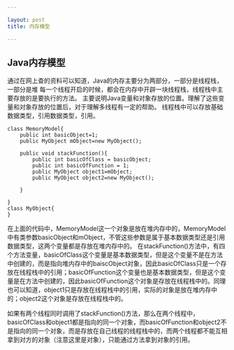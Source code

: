 ```yaml
---

layout: post
title: 内存模型

---
```


## Java内存模型

通过在网上查的资料可以知道，Java的内存主要分为两部分，一部分是线程栈，一部分是堆
每一个线程开启的时候，都会在内存中开辟一块线程栈，线程栈中主要存放的是要执行的方法。
主要说明Java变量和对象存放的位置。理解了这些变量和对象存放的位置后，对于理解多线程有一定的帮助。
线程栈中可以存放基础数据类型，引用数据类型，引用。
~~~
class MemoryModel{
	public int basicObject=1;
	public MyObject mObject=new MyObject();
	
	public void stackFunction(){
		public int basicOfClass = basicObject;
		public int basicOfFunction = 1;
		public MyObject object1=mObject;
		public MyObject object2=new MyObject();

	}

}
class MyObject{
}
~~~

在上面的代码中，MemoryModel这一个对象是放在堆内存中的，MemoryModel中有类参数basicObject和mObject，不管这些参数是属于基本数据类型还是引用数据类型，这两个变量都是存放在堆内存中的。
在stackFunction()方法中，有四个方法变量，basicOfClass这个变量是基本数据类型，但是这个变量不是在方法中创建的，而是指向堆内存中的baiscObject对象，因此basicOfClass只是一个存放在线程栈中的引用；basicOfFunction这个变量也是基本数据类型，但是这个变量是在方法中创建的，因此basicOfFunction这个对象是存放在线程栈中的。同理也可以知道，object1只是存放在线程栈中的引用，实际的对象是放在堆内存中的；object2这个对象是存放在线程栈中的。

如果有两个线程同时调用了stackFunction()方法，那么在两个线程中，basicOfClass和object1都是指向的同一个对象，而basicOfFunction和object2不是指向的同一个对象，而是存放在自己线程的线程栈中的，而两个线程都不能互相拿到对方的对象（注意这里是对象），只能通过方法拿到对象的引用。
